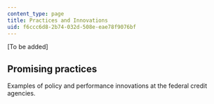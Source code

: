 ```yaml
---
content_type: page
title: Practices and Innovations
uid: f6ccc6d8-2b74-032d-508e-eae78f9076bf
---
```


\[To be added\]

Promising practices
-------------------

Examples of policy and performance innovations at the federal credit agencies.